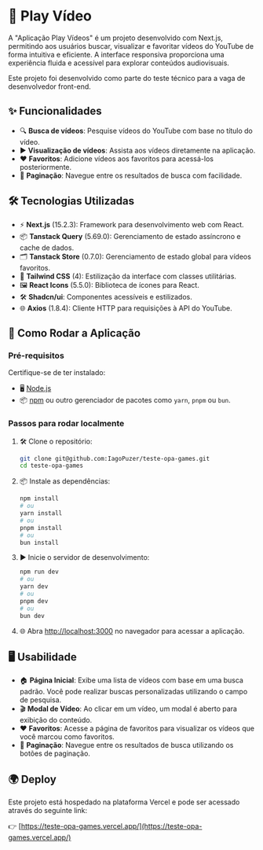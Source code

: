 # 🎥 Play Vídeo

A "Aplicação Play Vídeos" é um projeto desenvolvido com Next.js, permitindo aos usuários buscar, visualizar e favoritar vídeos do YouTube de forma intuitiva e eficiente. A interface responsiva proporciona uma experiência fluida e acessível para explorar conteúdos audiovisuais.

Este projeto foi desenvolvido como parte do teste técnico para a vaga de desenvolvedor front-end.

## ✨ Funcionalidades

- 🔍 **Busca de vídeos**: Pesquise vídeos do YouTube com base no título do vídeo.
- ▶️ **Visualização de vídeos**: Assista aos vídeos diretamente na aplicação.
- ❤️ **Favoritos**: Adicione vídeos aos favoritos para acessá-los posteriormente.
- 📄 **Paginação**: Navegue entre os resultados de busca com facilidade.

## 🛠️ Tecnologias Utilizadas

- ⚡ **Next.js** (15.2.3): Framework para desenvolvimento web com React.
- 📦 **Tanstack Query** (5.69.0): Gerenciamento de estado assíncrono e cache de dados.
- 🗂️ **Tanstack Store** (0.7.0): Gerenciamento de estado global para vídeos favoritos.
- 🎨 **Tailwind CSS** (4): Estilização da interface com classes utilitárias.
- 🖼️ **React Icons** (5.5.0): Biblioteca de ícones para React.
- 🛠️ **Shadcn/ui**: Componentes acessíveis e estilizados.
- 🌐 **Axios** (1.8.4): Cliente HTTP para requisições à API do YouTube.

## 🚀 Como Rodar a Aplicação

### Pré-requisitos

Certifique-se de ter instalado:

- 🖥️ [Node.js](https://nodejs.org/)
- 📦 [npm](https://www.npmjs.com/) ou outro gerenciador de pacotes como `yarn`, `pnpm` ou `bun`.

### Passos para rodar localmente

1. 🛠️ Clone o repositório:

   ```bash
   git clone git@github.com:IagoPuzer/teste-opa-games.git
   cd teste-opa-games
   ```

2. 📦 Instale as dependências:

   ```bash
   npm install
   # ou
   yarn install
   # ou
   pnpm install
   # ou
   bun install
   ```

3. ▶️ Inicie o servidor de desenvolvimento:

   ```bash
   npm run dev
   # ou
   yarn dev
   # ou
   pnpm dev
   # ou
   bun dev
   ```

4. 🌐 Abra [http://localhost:3000](http://localhost:3000) no navegador para acessar a aplicação.

## 🖥️ Usabilidade

- 🏠 **Página Inicial**: Exibe uma lista de vídeos com base em uma busca padrão. Você pode realizar buscas personalizadas utilizando o campo de pesquisa.
- 🎬 **Modal de Vídeo**: Ao clicar em um vídeo, um modal é aberto para exibição do conteúdo.
- ❤️ **Favoritos**: Acesse a página de favoritos para visualizar os vídeos que você marcou como favoritos.
- 📄 **Paginação**: Navegue entre os resultados de busca utilizando os botões de paginação.

## 🌍 Deploy

Este projeto está hospedado na plataforma Vercel e pode ser acessado através do seguinte link:

👉 [https://teste-opa-games.vercel.app/](https://teste-opa-games.vercel.app/)
